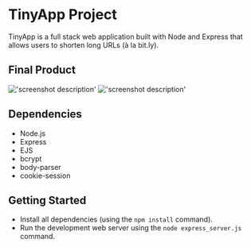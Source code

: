 # TinyApp Project

TinyApp is a full stack web application built with Node and Express that allows users to shorten long URLs (à la bit.ly).

## Final Product

!['screenshot description'](#)
!['screenshot description'](#)

## Dependencies

- Node.js
- Express
- EJS
- bcrypt
- body-parser
- cookie-session

## Getting Started

- Install all dependencies (using the `npm install` command).
- Run the development web server using the `node express_server.js` command.